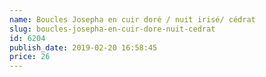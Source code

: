 ```yaml
---
name: Boucles Josepha en cuir doré / nuit irisé/ cédrat
slug: boucles-josepha-en-cuir-dore-nuit-cedrat
id: 6204
publish_date: 2019-02-20 16:58:45
price: 26
---
```

